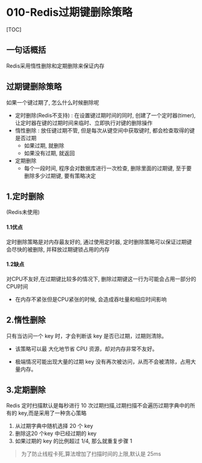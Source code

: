 # 010-Redis过期键删除策略

[TOC]

## 一句话概括

Redis采用惰性删除和定期删除来保证内存

## 过期键删除策略

如果一个键过期了, 怎么什么时候删除呢

- 定时删除(Redis不支持) : 在设置键过期时间的同时, 创建了一个定时器(timer), 让定时器在键的过期时间来临时、立即执行对键的删除操作
- 惰性删除 : 放任键过期不管, 但是每次从键空间中获取键时, 都会检查取得的键是否过期
  - 如果过期, 就删除
  - 如果没有过期, 就返回
- 定期删除
  - 每个一段时间, 程序会对数据库进行一次检查, 删除里面的过期键, 至于要删除多少过期键, 要有策略决定

## 1.定时删除

(Redis未使用)

#### 1.1优点

定时删除策略是对内存最友好的,  通过使用定时器, 定时删除策略可以保证过期键会尽快的被删除, 并释放过期键锁占用的内存

#### 1.2缺点

对CPU不友好,在过期键比较多的情况下, 删除过期键这一行为可能会占用一部分的CPU时间

- 在内存不紧张但是CPU紧张的时候, 会造成吞吐量和相应时间影响

## 2.惰性删除

只有当访问一个 key 时，才会判断该 key 是否已过期，过期则清除。

- 该策略可以最 大化地节省 CPU 资源，却对内存非常不友好。

- 极端情况可能出现大量的过期 key 没有再次被访问，从而不会被清除，占用大量内存。

## 3.定期删除

Redis 定时扫描默认是每秒进行 10 次过期扫描,过期扫描不会遍历过期字典中的所有的 key,而是采用了一种贪心策略

1. 从过期字典中随机选择 20 个 key
2. 删除这20 个key 中已经过期的 key
3. 如果过期的 key 的比例超过 1/4, 那么就重复步骤 1

> 为了防止线程卡死,算法增加了扫描时间的上限,默认是 25ms
